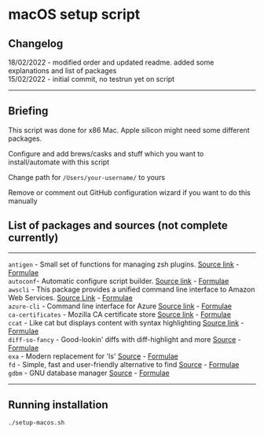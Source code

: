 # macOS setup script
## Changelog
18/02/2022 - modified order and updated readme. added some explanations and list of packages  
15/02/2022 - initial commit, no testrun yet on script
***
## Briefing
This script was done for x86 Mac. Apple silicon might need some different packages.

Configure and add brews/casks and stuff which you want to install/automate with this script

Change path for `/Users/your-username/` to yours

Remove or comment out GitHub configuration wizard if you want to do this manually


## List of packages and sources (not complete currently)  
***
`antigen` - Small set of functions for managing zsh plugins. [Source link](https://github.com/zsh-users/antigen) - [Formulae](https://formulae.brew.sh/formula/antigen)  
`autoconf`- Automatic configure script builder.  [Source link](https://www.gnu.org/software/autoconf/) - [Formulae](https://formulae.brew.sh/formula/autoconf)  
`awscli` - This package provides a unified command line interface to Amazon Web Services. [Source Link](https://github.com/aws/aws-cli) - [Formulae](https://formulae.brew.sh/formula/awscli)  
`azure-cli` - Command line interface for Azure [Source link](https://github.com/Azure/azure-cli) - [Formulae](https://formulae.brew.sh/formula/azure-cli)  
`ca-certificates` - Mozilla CA certificate store [Source link](https://curl.se/docs/caextract.html) - [Formulae](https://formulae.brew.sh/formula/ca-certificates)  
`ccat` - Like cat but displays content with syntax highlighting [Source link](https://github.com/jingweno/ccat) - [Formulae](https://formulae.brew.sh/formula/ccat)  
`diff-so-fancy` - Good-lookin' diffs with diff-highlight and more [Source](https://github.com/so-fancy/diff-so-fancy) - [Formulae](https://formulae.brew.sh/formula/diff-so-fancy)  
`exa` - Modern replacement for 'ls' [Source](https://the.exa.website/) - [Formulae](https://formulae.brew.sh/formula/exa)  
`fd` - Simple, fast and user-friendly alternative to find [Source](https://github.com/sharkdp/fd) - [Formulae](https://formulae.brew.sh/formula/fd)  
`gdbm` - GNU database manager [Source](https://www.gnu.org/software/gdbm/) - [Formulae](https://formulae.brew.sh/formula/gdbm)  





***
## Running installation
`./setup-macos.sh`